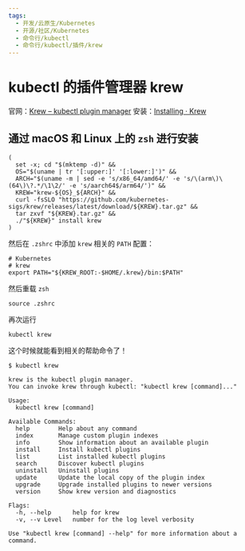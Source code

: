 ```yaml
---
tags:
  - 开发/云原生/Kubernetes
  - 开源/社区/Kubernetes
  - 命令行/kubectl
  - 命令行/kubectl/插件/krew
---
```

# kubectl 的插件管理器 krew

官网：[Krew – kubectl plugin manager](https://krew.sigs.k8s.io/)
安装：[Installing · Krew](https://krew.sigs.k8s.io/docs/user-guide/setup/install/)

## 通过 macOS 和 Linux 上的 `zsh` 进行安装

```shell
(
  set -x; cd "$(mktemp -d)" &&
  OS="$(uname | tr '[:upper:]' '[:lower:]')" &&
  ARCH="$(uname -m | sed -e 's/x86_64/amd64/' -e 's/\(arm\)\(64\)\?.*/\1\2/' -e 's/aarch64$/arm64/')" &&
  KREW="krew-${OS}_${ARCH}" &&
  curl -fsSLO "https://github.com/kubernetes-sigs/krew/releases/latest/download/${KREW}.tar.gz" &&
  tar zxvf "${KREW}.tar.gz" &&
  ./"${KREW}" install krew
)
```

然后在 `.zshrc` 中添加 `krew` 相关的 `PATH` 配置：

```shell
# Kubernetes
# krew
export PATH="${KREW_ROOT:-$HOME/.krew}/bin:$PATH"
```

然后重载 `zsh`

```shell
source .zshrc
```

再次运行

```shell
kubectl krew
```

这个时候就能看到相关的帮助命令了！

```shell
$ kubectl krew

krew is the kubectl plugin manager.
You can invoke krew through kubectl: "kubectl krew [command]..."

Usage:
  kubectl krew [command]

Available Commands:
  help        Help about any command
  index       Manage custom plugin indexes
  info        Show information about an available plugin
  install     Install kubectl plugins
  list        List installed kubectl plugins
  search      Discover kubectl plugins
  uninstall   Uninstall plugins
  update      Update the local copy of the plugin index
  upgrade     Upgrade installed plugins to newer versions
  version     Show krew version and diagnostics

Flags:
  -h, --help      help for krew
  -v, --v Level   number for the log level verbosity

Use "kubectl krew [command] --help" for more information about a command.
```
